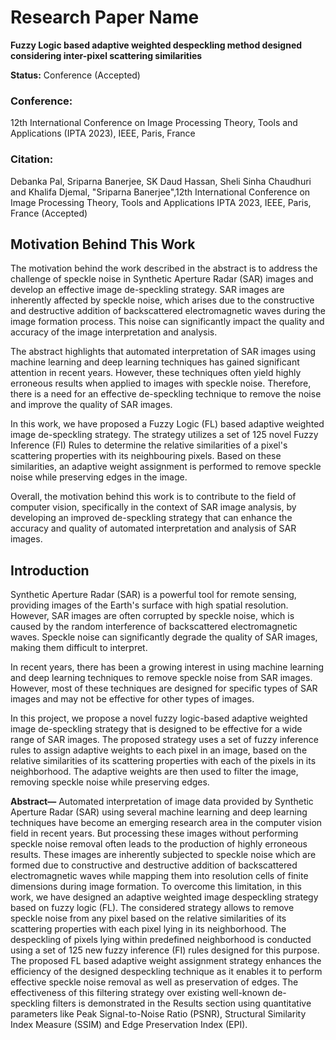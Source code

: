 # Research Paper Name
**Fuzzy Logic based adaptive weighted despeckling method designed considering inter-pixel scattering similarities**

**Status:** Conference (Accepted)

### **Conference:** 
12th International Conference on Image Processing Theory, Tools and Applications (IPTA 2023), IEEE, Paris, France

### **Citation:**
Debanka Pal, Sriparna Banerjee, SK Daud Hassan, Sheli Sinha Chaudhuri and Khalifa Djemal, 
"Sriparna Banerjee",12th International Conference on Image Processing Theory, Tools and Applications IPTA 2023, IEEE, Paris, France (Accepted)

## Motivation Behind This Work
The motivation behind the work described in the abstract is to address the challenge of 
speckle noise in Synthetic Aperture Radar (SAR) images and develop an effective image de-speckling strategy. 
SAR images are inherently affected by speckle noise, which arises due to 
the constructive and destructive addition of backscattered electromagnetic waves during the 
image formation process. This noise can significantly impact the quality and accuracy of the 
image interpretation and analysis.

The abstract highlights that automated interpretation of SAR images using machine learning 
and deep learning techniques has gained significant attention in recent years. However, these 
techniques often yield highly erroneous results when applied to images with speckle noise. 
Therefore, there is a need for an effective de-speckling technique to remove the noise and 
improve the quality of SAR images.

In this work, we have proposed a Fuzzy Logic (FL) based adaptive weighted image de-speckling strategy. 
The strategy utilizes a set of 125 novel Fuzzy Inference (FI) Rules to 
determine the relative similarities of a pixel's scattering properties with its neighbouring
pixels. Based on these similarities, an adaptive weight assignment is performed to remove 
speckle noise while preserving edges in the image.

Overall, the motivation behind this work is to contribute to the field of computer vision, 
specifically in the context of SAR image analysis, by developing an improved de-speckling 
strategy that can enhance the accuracy and quality of automated interpretation and analysis of 
SAR images.

## Introduction
Synthetic Aperture Radar (SAR) is a powerful tool for remote sensing, providing images of 
the Earth's surface with high spatial resolution. However, SAR images are often corrupted by 
speckle noise, which is caused by the random interference of backscattered electromagnetic 
waves. Speckle noise can significantly degrade the quality of SAR images, making them 
difficult to interpret.

In recent years, there has been a growing interest in using machine learning and deep learning 
techniques to remove speckle noise from SAR images. However, most of these techniques 
are designed for specific types of SAR images and may not be effective for other types of 
images.

In this project, we propose a novel fuzzy logic-based adaptive weighted image de-speckling 
strategy that is designed to be effective for a wide range of SAR images. 
The proposed strategy uses a set of fuzzy inference rules to assign adaptive weights to each pixel in an 
image, based on the relative similarities of its scattering properties with each of the pixels in 
its neighborhood. The adaptive weights are then used to filter the image, removing speckle 
noise while preserving edges.

**Abstract—**
Automated interpretation of image data provided 
by Synthetic Aperture Radar (SAR) using several machine 
learning and deep learning techniques have become an 
emerging research area in the computer vision field in recent 
years. But processing these images without performing speckle 
noise removal often leads to the production of highly erroneous 
results. These images are inherently subjected to speckle noise 
which are formed due to constructive and destructive addition 
of backscattered electromagnetic waves while mapping them 
into resolution cells of finite dimensions during image 
formation. To overcome this limitation, in this work, we have 
designed an adaptive weighted image despeckling strategy 
based on fuzzy logic (FL). The considered strategy allows to 
remove speckle noise from any pixel based on the relative 
similarities of its scattering properties with each pixel lying in 
its neighborhood. The despeckling of pixels lying within 
predefined neighborhood is conducted using a set of 125 new 
fuzzy inference (FI) rules designed for this purpose. The 
proposed FL based adaptive weight assignment strategy 
enhances the efficiency of the designed despeckling technique as 
it enables it to perform effective speckle noise removal as well as 
preservation of edges. The effectiveness of this filtering strategy 
over existing well-known de-speckling filters is demonstrated in 
the Results section using quantitative parameters like Peak 
Signal-to-Noise Ratio (PSNR), Structural Similarity Index 
Measure (SSIM) and Edge Preservation Index (EPI).
